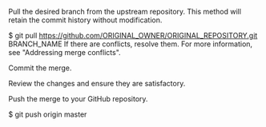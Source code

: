 Pull the desired branch from the upstream repository. This method will retain the commit history without modification.

$ git pull https://github.com/ORIGINAL_OWNER/ORIGINAL_REPOSITORY.git BRANCH_NAME
If there are conflicts, resolve them. For more information, see "Addressing merge conflicts".

Commit the merge.

Review the changes and ensure they are satisfactory.

Push the merge to your GitHub repository.

$ git push origin master